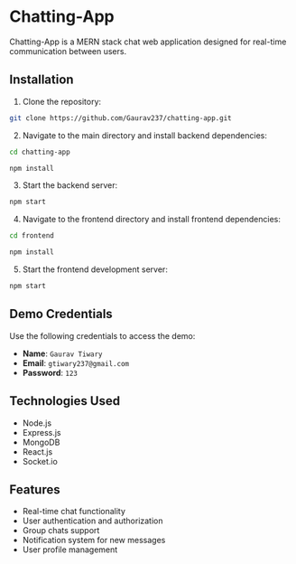 # Chatting-App

Chatting-App is a MERN stack chat web application designed for real-time communication between users.

## Installation

1. Clone the repository:  
```bash
git clone https://github.com/Gaurav237/chatting-app.git
```

2. Navigate to the main directory and install backend dependencies:  
```bash
cd chatting-app
```
```bash
npm install
```

3. Start the backend server:  
```bash
npm start
```

4. Navigate to the frontend directory and install frontend dependencies:  
```bash
cd frontend
```
```bash
npm install
```

5. Start the frontend development server:  
```bash
npm start
```

## Demo Credentials

Use the following credentials to access the demo:

- **Name**: `Gaurav Tiwary`
- **Email**: `gtiwary237@gmail.com`
- **Password**: `123`

## Technologies Used

- Node.js
- Express.js
- MongoDB
- React.js
- Socket.io

## Features

- Real-time chat functionality
- User authentication and authorization
- Group chats support
- Notification system for new messages
- User profile management
